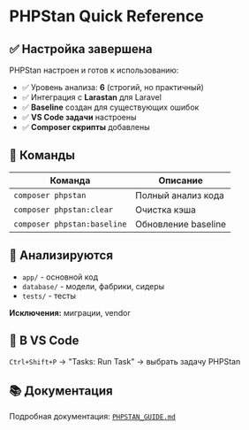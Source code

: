 # PHPStan Quick Reference

## ✅ Настройка завершена

PHPStan настроен и готов к использованию:
- ✅ Уровень анализа: **6** (строгий, но практичный)
- ✅ Интеграция с **Larastan** для Laravel
- ✅ **Baseline** создан для существующих ошибок
- ✅ **VS Code задачи** настроены
- ✅ **Composer скрипты** добавлены

## 🚀 Команды

| Команда | Описание |
|---------|----------|
| `composer phpstan` | Полный анализ кода |
| `composer phpstan:clear` | Очистка кэша |
| `composer phpstan:baseline` | Обновление baseline |

## 📁 Анализируются

- `app/` - основной код
- `database/` - модели, фабрики, сидеры  
- `tests/` - тесты

**Исключения:** миграции, vendor

## 🎯 В VS Code

`Ctrl+Shift+P` → "Tasks: Run Task" → выбрать задачу PHPStan

## 📚 Документация

Подробная документация: [`PHPSTAN_GUIDE.md`](./PHPSTAN_GUIDE.md)
